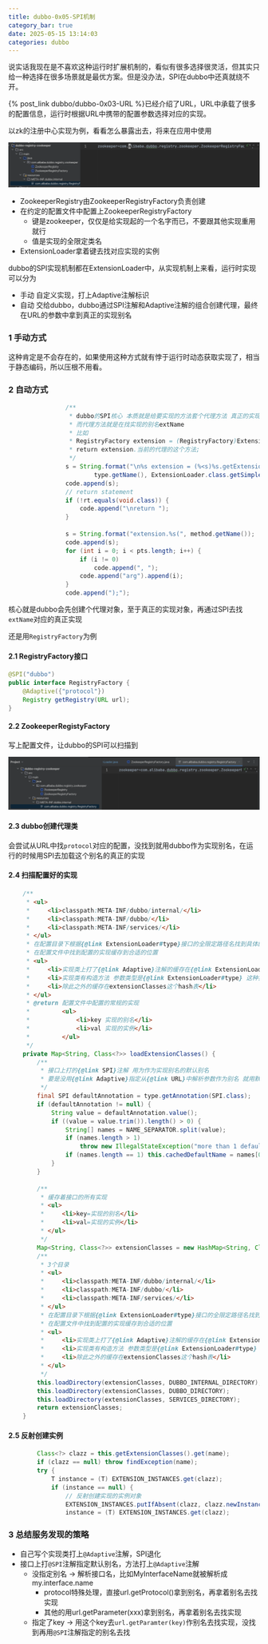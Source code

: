 ```yaml
---
title: dubbo-0x05-SPI机制
category_bar: true
date: 2025-05-15 13:14:03
categories: dubbo
---
```


说实话我现在是不喜欢这种运行时扩展机制的，看似有很多选择很灵活，但其实只给一种选择在很多场景就是最优方案。但是没办法，SPI在dubbo中还真就绕不开。

{% post_link dubbo/dubbo-0x03-URL %}已经介绍了URL，URL中承载了很多的配置信息，运行时根据URL中携带的配置参数选择对应的实现。

以zk的注册中心实现为例，看看怎么暴露出去，将来在应用中使用

![](./dubbo-0x05-SPI机制/1747291031.png)

- ZookeeperRegistry由ZookeeperRegistryFactory负责创建
- 在约定的配置文件中配置上ZookeeperRegistryFactory
  - 键是zookeeper，仅仅是给实现起的一个名字而已，不要跟其他实现重用就行
  - 值是实现的全限定类名
- ExtensionLoader拿着键去找对应实现的实例

dubbo的SPI实现机制都在ExtensionLoader中，从实现机制上来看，运行时实现可以分为

- 手动 自定义实现，打上Adaptive注解标识
- 自动 交给dubbo，dubbo通过SPI注解和Adaptive注解的组合创建代理，最终在URL的参数中拿到真正的实现别名

### 1 手动方式

这种肯定是不会存在的，如果使用这种方式就有悖于运行时动态获取实现了，相当于静态编码，所以压根不用看。

### 2 自动方式

```java
                /**
                 * dubbo的SPI核心 本质就是给要实现的方法套个代理方法 真正的实现在运行时候让代理去找
                 * 而代理方法就是在找实现的别名extName
                 * 比如
                 * RegistryFactory extension = (RegistryFactory)ExtensionLoader.getExtensionLoader(RegistryFactory.class).getExtension(zookeeper);
                 * return extension.当前的代理的这个方法;
                 */
                s = String.format("\n%s extension = (%<s)%s.getExtensionLoader(%s.class).getExtension(extName);",
                        type.getName(), ExtensionLoader.class.getSimpleName(), type.getName());
                code.append(s);
                // return statement
                if (!rt.equals(void.class)) {
                    code.append("\nreturn ");
                }

                s = String.format("extension.%s(", method.getName());
                code.append(s);
                for (int i = 0; i < pts.length; i++) {
                    if (i != 0)
                        code.append(", ");
                    code.append("arg").append(i);
                }
                code.append(");");
```

核心就是dubbo会先创建个代理对象，至于真正的实现对象，再通过SPI去找`extName`对应的真正实现

还是用`RegistryFactory`为例

#### 2.1 RegistryFactory接口

```java
@SPI("dubbo")
public interface RegistryFactory {
    @Adaptive({"protocol"})
    Registry getRegistry(URL url);
}
```

#### 2.2 ZookeeperRegistyFactory

写上配置文件，让dubbo的SPI可以扫描到

![](./dubbo-0x05-SPI机制/1747725898.png)

#### 2.3 dubbo创建代理类

会尝试从URL中找`protocol`对应的配置，没找到就用dubbo作为实现别名，在运行的时候用SPI去加载这个别名的真正的实现

#### 2.4 扫描配置好的实现

```java
    /**
     * <ul>
     *     <li>classpath:META-INF/dubbo/internal/</li>
     *     <li>classpath:META-INF/dubbo/</li>
     *     <li>classpath:META-INF/services/</li>
     * </ul>
     * 在配置目录下根据{@link ExtensionLoader#type}接口的全限定路径名找到具体的配置文件
     * 在配置文件中找到配置的实现缓存到合适的位置
     * <ul>
     *     <li>实现类上打了{@link Adaptive}注解的缓存在{@link ExtensionLoader#cachedAdaptiveClass}</li>
     *     <li>实现类有构造方法 参数类型是{@link ExtensionLoader#type} 这种实现类缓存在{@link ExtensionLoader#cachedWrapperClasses}</li>
     *     <li>除此之外的缓存在extensionClasses这个hash表</li>
     * </ul>
     * @return 配置文件中配置的常规的实现
     *         <ul>
     *             <li>key 实现的别名</li>
     *             <li>val 实现的实例</li>
     *         </ul>
     */
    private Map<String, Class<?>> loadExtensionClasses() {
        /**
         * 接口上打的{@link SPI}注解 用为作为实现别名的默认别名
         * 要是没用{@link Adaptive}指定从{@link URL}中解析参数作为别名 就用默认的别名找实现
         */
        final SPI defaultAnnotation = type.getAnnotation(SPI.class);
        if (defaultAnnotation != null) {
            String value = defaultAnnotation.value();
            if ((value = value.trim()).length() > 0) {
                String[] names = NAME_SEPARATOR.split(value);
                if (names.length > 1)
                    throw new IllegalStateException("more than 1 default extension name on extension " + type.getName() + ": " + Arrays.toString(names));
                if (names.length == 1) this.cachedDefaultName = names[0];
            }
        }

        /**
         * 缓存着接口的所有实现
         * <ul>
         *     <li>key=实现的别名</li>
         *     <li>val=实现的实例</li>
         * </ul>
         */
        Map<String, Class<?>> extensionClasses = new HashMap<String, Class<?>>();
        /**
         * 3个目录
         * <ul>
         *     <li>classpath:META-INF/dubbo/internal/</li>
         *     <li>classpath:META-INF/dubbo/</li>
         *     <li>classpath:META-INF/services/</li>
         * </ul>
         * 在配置目录下根据{@link ExtensionLoader#type}接口的全限定路径名找到具体的配置文件
         * 在配置文件中找到配置的实现缓存到合适的位置
         * <ul>
         *     <li>实现类上打了{@link Adaptive}注解的缓存在{@link ExtensionLoader#cachedAdaptiveClass}</li>
         *     <li>实现类有构造方法 参数类型是{@link ExtensionLoader#type} 这种实现类缓存在{@link ExtensionLoader#cachedWrapperClasses}</li>
         *     <li>除此之外的缓存在extensionClasses这个hash表</li>
         * </ul>
         */
        this.loadDirectory(extensionClasses, DUBBO_INTERNAL_DIRECTORY);
        this.loadDirectory(extensionClasses, DUBBO_DIRECTORY);
        this.loadDirectory(extensionClasses, SERVICES_DIRECTORY);
        return extensionClasses;
    }
```

#### 2.5 反射创建实例

```java
        Class<?> clazz = this.getExtensionClasses().get(name);
        if (clazz == null) throw findException(name);
        try {
            T instance = (T) EXTENSION_INSTANCES.get(clazz);
            if (instance == null) {
                // 反射创建实现的实例对象
                EXTENSION_INSTANCES.putIfAbsent(clazz, clazz.newInstance());
                instance = (T) EXTENSION_INSTANCES.get(clazz);
```

### 3 总结服务发现的策略

- 自己写个实现类打上`@Adaptive`注解，SPI退化
- 接口上打`@SPI`注解指定默认别名，方法打上`@Adaptive`注解
  - 没指定别名 -> 解析接口名，比如MyInterfaceName就被解析成my.interface.name
    - protocol特殊处理，直接url.getProtocol()拿到别名，再拿着别名去找实现
    - 其他的用url.getParameter(xxx)拿到别名，再拿着别名去找实现
  - 指定了key -> 用这个key去`url.getParamter(key)`作别名去找实现，没找到再用`@SPI`注解指定的别名去找